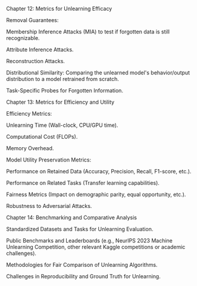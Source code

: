 Chapter 12: Metrics for Unlearning Efficacy

Removal Guarantees:

Membership Inference Attacks (MIA) to test if forgotten data is still recognizable.

Attribute Inference Attacks.

Reconstruction Attacks.

Distributional Similarity: Comparing the unlearned model's behavior/output distribution to a model retrained from scratch.

Task-Specific Probes for Forgotten Information.

Chapter 13: Metrics for Efficiency and Utility

Efficiency Metrics:

Unlearning Time (Wall-clock, CPU/GPU time).

Computational Cost (FLOPs).

Memory Overhead.

Model Utility Preservation Metrics:

Performance on Retained Data (Accuracy, Precision, Recall, F1-score, etc.).

Performance on Related Tasks (Transfer learning capabilities).

Fairness Metrics (Impact on demographic parity, equal opportunity, etc.).

Robustness to Adversarial Attacks.

Chapter 14: Benchmarking and Comparative Analysis

Standardized Datasets and Tasks for Unlearning Evaluation.

Public Benchmarks and Leaderboards (e.g., NeurIPS 2023 Machine Unlearning Competition, other relevant Kaggle competitions or academic challenges).

Methodologies for Fair Comparison of Unlearning Algorithms.

Challenges in Reproducibility and Ground Truth for Unlearning.
